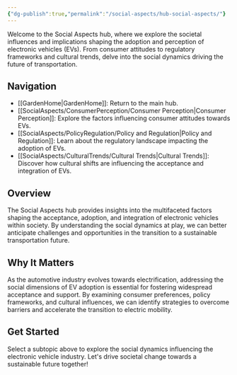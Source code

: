 ```yaml
---
{"dg-publish":true,"permalink":"/social-aspects/hub-social-aspects/"}
---
```


Welcome to the Social Aspects hub, where we explore the societal influences and implications shaping the adoption and perception of electronic vehicles (EVs). From consumer attitudes to regulatory frameworks and cultural trends, delve into the social dynamics driving the future of transportation.

## Navigation

- [[GardenHome\|GardenHome]]: Return to the main hub.
- [[SocialAspects/ConsumerPerception/Consumer Perception\|Consumer Perception]]: Explore the factors influencing consumer attitudes towards EVs.
- [[SocialAspects/PolicyRegulation/Policy and Regulation\|Policy and Regulation]]: Learn about the regulatory landscape impacting the adoption of EVs.
- [[SocialAspects/CulturalTrends/Cultural Trends\|Cultural Trends]]: Discover how cultural shifts are influencing the acceptance and integration of EVs.

## Overview

The Social Aspects hub provides insights into the multifaceted factors shaping the acceptance, adoption, and integration of electronic vehicles within society. By understanding the social dynamics at play, we can better anticipate challenges and opportunities in the transition to a sustainable transportation future.

## Why It Matters

As the automotive industry evolves towards electrification, addressing the social dimensions of EV adoption is essential for fostering widespread acceptance and support. By examining consumer preferences, policy frameworks, and cultural influences, we can identify strategies to overcome barriers and accelerate the transition to electric mobility.

## Get Started

Select a subtopic above to explore the social dynamics influencing the electronic vehicle industry. Let's drive societal change towards a sustainable future together!


